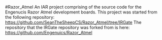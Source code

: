#Razor_Atmel
An IAR project comprising of the source code for the Engenucis Razor Atmel development boards.
This project was started from the following repository: https://github.com/SeanTheSheepCS/Razor_Atmel/tree/IRGate 
The repository that the IRGate repository was forked from is here: https://github.com/Engenuics/Razor_Atmel
